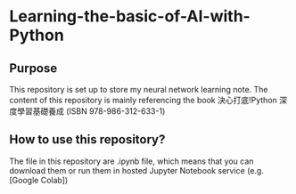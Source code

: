# Learning-the-basic-of-AI-with-Python

## Purpose
This repository is set up to store my neural network learning note. The content of this repository is mainly referencing the book 決心打底!Python 深度學習基礎養成 (ISBN 978-986-312-633-1)

## How to use this repository?
The file in this repository are .ipynb file, which means that you can download them or run them in hosted Jupyter Notebook service (e.g. [Google Colab])

